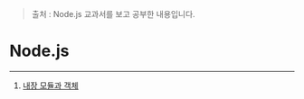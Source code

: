 > 출처 : Node.js 교과서를 보고 공부한 내용입니다.

# Node.js
---

1. [내장 모듈과 객체](./implicit-node/implicit-module.md)

